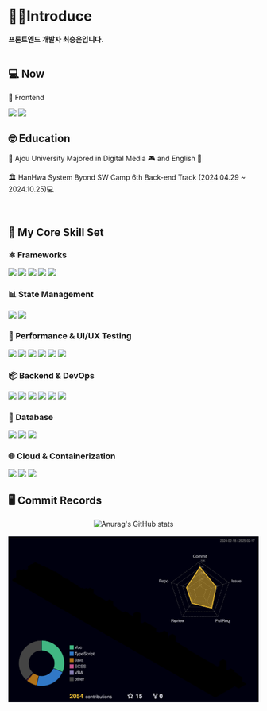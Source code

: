 

<div align=left>

# 👩‍💻Introduce
<b>프론트엔드 개발자 최승은입니다.</b>
<br/>
<br/>
## 💻 Now
 <p>🔭 Frontend </p>
 <img src="https://img.shields.io/badge/React-white?style=flat&logo=react&logoColor=61DAFB"/> 
 <img src="https://img.shields.io/badge/Typescript-white?style=flat&logo=typescript&logoColor=007ACC"> 
<br/>

## 🤓 Education
<p>🏫 Ajou University Majored in Digital Media 🎮 and English 📓</p>
<p>🏛️ HanHwa System Byond SW Camp 6th Back-end Track (2024.04.29 ~ 2024.10.25)💻</p>

<br/>

## 🚀 My Core Skill Set

### ⚛️ Frameworks
<img src="https://img.shields.io/badge/React-white?style=flat&logo=react&logoColor=61DAFB"/> 
<img src="https://img.shields.io/badge/Next.js-white?style=flat&logo=nextdotjs&logoColor=000000"> 
<img src="https://img.shields.io/badge/Vue.js-white?style=flat&logo=vue.js&logoColor=4FC08D"/> 
<img src="https://img.shields.io/badge/Svelte-white?style=flat&logo=svelte&logoColor=FF3E00"/>
<img src="https://img.shields.io/badge/Node.js-white?style=flat&logo=nodedotjs&logoColor=339933"/>

### 📊 State Management
<img src="https://img.shields.io/badge/Redux-white?style=flat&logo=redux&logoColor=764ABC"/>
<img src="https://img.shields.io/badge/Pinia-white?style=flat&logo=vue.js&logoColor=4FC08D"/>

### 🔎 Performance & UI/UX Testing
<img src="https://img.shields.io/badge/Storybook-white?style=flat&logo=storybook&logoColor=FF4785"/> 
<img src="https://img.shields.io/badge/Chromatic-white?style=flat&logo=chromatic&logoColor=F25C7E"/> 
<img src="https://img.shields.io/badge/Jest-white?style=flat&logo=jest&logoColor=C21325"/> 
<img src="https://img.shields.io/badge/React%20Testing%20Library-white?style=flat&logo=testing-library&logoColor=E33332"/> 
<img src="https://img.shields.io/badge/Cypress-white?style=flat&logo=cypress&logoColor=17202C"/> 
<img src="https://img.shields.io/badge/Playwright-white?style=flat&logo=playwright&logoColor=2EAD33"/>

### 📦 Backend & DevOps
<img src="https://img.shields.io/badge/SpringBoot-white?style=flat&logo=springboot&logoColor=6DB33F"/>
<img src="https://img.shields.io/badge/HAProxy-white?style=flat&logo=haproxy&logoColor=000000"/>
<img src="https://img.shields.io/badge/Node%20Exporter-white?style=flat&logo=prometheus&logoColor=E6522C"/>
<img src="https://img.shields.io/badge/ApacheJmeter-white?style=flat&logo=apachejmeter&logoColor=D22128"/>
<img src="https://img.shields.io/badge/Prometheus-white?style=flat&logo=prometheus&logoColor=E6522C"/> 
<img src="https://img.shields.io/badge/Grafana-white?style=flat&logo=grafana&logoColor=F46800"/>

### 💽  Database
<img src="https://img.shields.io/badge/MongoDB-white?style=flat&logo=mongodb&logoColor=47A248"/>
<img src="https://img.shields.io/badge/MariaDB-white?style=flat&logo=mariadb&logoColor=003545"/> 
<img src="https://img.shields.io/badge/MySQL-white?style=flat&logo=mysql&logoColor=4479A1"/>

### 🌐 Cloud & Containerization
<img src="https://img.shields.io/badge/Docker-white?style=flat&logo=docker&logoColor=2496ED"/> 
<img src="https://img.shields.io/badge/Kubernetes-white?style=flat&logo=kubernetes&logoColor=326CE5"/>
<img src="https://img.shields.io/badge/Jenkins-white?style=flat&logo=jenkins&logoColor=D24939"/> 

## 🖥 Commit Records
<div align=center>
 
![Anurag's GitHub stats](https://github-readme-stats.vercel.app/api?username=xeunnie&show_icons=true&count_private=true&theme=catppuccin_latte)<br>
<br>
![](./profile-3d-contrib/profile-night-rainbow.svg)
</div>
